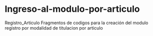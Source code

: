 # Ingreso-al-modulo-por-articulo
Registro_Articulo
Fragmentos de codigos para la creación del modulo registro  por modalidad de titulacion por articulo
